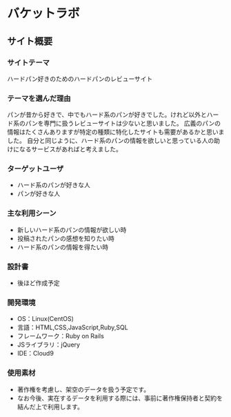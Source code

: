 
# バケットラボ

## サイト概要

### サイトテーマ

ハードパン好きのためのハードパンのレビューサイト


### テーマを選んだ理由

パンが昔から好きで、中でもハード系のパンが好きでした。けれど以外とハード系のパンを専門に扱うレビューサイトは少ないと思いました。
広義のパンの情報はたくさんありますが特定の種類に特化したサイトも需要があるかと思いました。
自分と同じように、ハード系のパンの情報を欲しいと思っている人の助けになるサービスがあればと考えました。


### ターゲットユーザ

* ハード系のパンが好きな人
* パンが好きな人


### 主な利用シーン

* 新しいハード系のパンの情報が欲しい時
* 投稿されたパンの感想を知りたい時
* ハード系のパンの情報を得たい時


### 設計書

* 後ほど作成予定


### 開発環境

* OS：Linux(CentOS)
* 言語：HTML,CSS,JavaScript,Ruby,SQL
* フレームワーク：Ruby on Rails
* JSライブラリ：jQuery
* IDE：Cloud9

### 使用素材

* 著作権を考慮し、架空のデータを扱う予定です。
* なお今後、実在するデータを利用する際には、事前に著作権保持者と契約を結んだ上で利用します。
